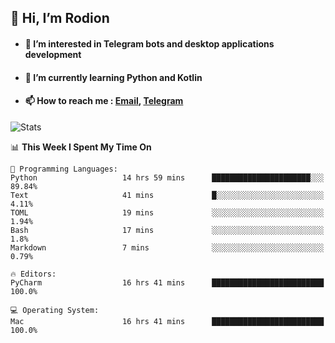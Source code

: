 ## 👋 Hi, I’m Rodion
- #### 👀 I’m interested in Telegram bots and desktop applications development
- #### 🌱 I’m currently learning Python and Kotlin
- #### 📫 How to reach me : [Email](mailto:me@lavn.ml), [Telegram](https://t.me/fast_geek)

![Stats](https://github-readme-stats.vercel.app/api?username=fast-geek&show_icons=true&theme=github_dark&hide_border=true&hide=issues&count_private=true&layout=compact)


<!--START_SECTION:waka-->
📊 **This Week I Spent My Time On** 

```text
💬 Programming Languages: 
Python                   14 hrs 59 mins      ██████████████████████░░░   89.84% 
Text                     41 mins             █░░░░░░░░░░░░░░░░░░░░░░░░   4.11% 
TOML                     19 mins             ░░░░░░░░░░░░░░░░░░░░░░░░░   1.94% 
Bash                     17 mins             ░░░░░░░░░░░░░░░░░░░░░░░░░   1.8% 
Markdown                 7 mins              ░░░░░░░░░░░░░░░░░░░░░░░░░   0.79%

🔥 Editors: 
PyCharm                  16 hrs 41 mins      █████████████████████████   100.0%

💻 Operating System: 
Mac                      16 hrs 41 mins      █████████████████████████   100.0%

```


<!--END_SECTION:waka-->
